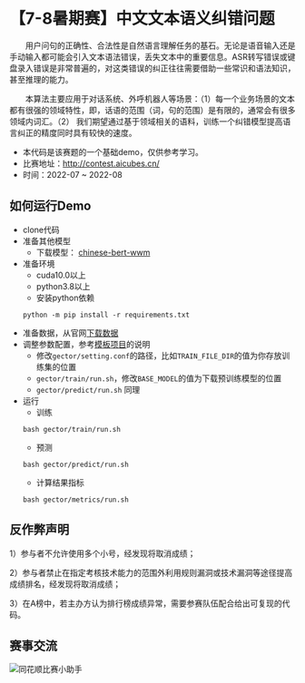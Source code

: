 # 【7-8暑期赛】中文文本语义纠错问题

&emsp;&emsp;用户问句的正确性、合法性是自然语言理解任务的基石。无论是语音输入还是手动输入都可能会引入文本语法错误，丢失文本中的重要信息。ASR转写错误或键盘录入错误是非常普遍的，对这类错误的纠正往往需要借助一些常识和语法知识，甚至推理的能力。

&emsp;&emsp;本算法主要应用于对话系统、外呼机器人等场景：（1）每一个业务场景的文本都有很强的领域特性，即，话语的范围（词，句的范围）是有限的，通常会有很多领域内词汇。（2） 我们期望通过基于领域相关的语料，训练一个纠错模型提高语言纠正的精度同时具有较快的速度。

- 本代码是该赛题的一个基础demo，仅供参考学习。
- 比赛地址：http://contest.aicubes.cn/
- 时间：2022-07 ~ 2022-08



## 如何运行Demo

- clone代码
- 准备其他模型
  - 下载模型： [chinese-bert-wwm](https://huggingface.co/hfl/chinese-bert-wwm)
- 准备环境
  - cuda10.0以上
  - python3.8以上
  - 安装python依赖
  ```
  python -m pip install -r requirements.txt
  ```
- 准备数据，从官网[下载数据](http://contest.aicubes.cn/#/detail?topicId=56)
- 调整参数配置，参考[模板项目](https://github.com/10jqka-aicubes/project-demo)的说明
  - 修改`gector/setting.conf`的路径，比如`TRAIN_FILE_DIR`的值为你存放训练集的位置
  - `gector/train/run.sh`，修改`BASE_MODEL`的值为下载预训练模型的位置
  - `gector/predict/run.sh` 同理
- 运行
  - 训练
  ```
  bash gector/train/run.sh
  ```
  - 预测
  ```
  bash gector/predict/run.sh
  ```
  - 计算结果指标
  ```
  bash gector/metrics/run.sh
  ```

## 反作弊声明

1）参与者不允许使用多个小号，经发现将取消成绩；

2）参与者禁止在指定考核技术能力的范围外利用规则漏洞或技术漏洞等途径提高成绩排名，经发现将取消成绩；

3）在A榜中，若主办方认为排行榜成绩异常，需要参赛队伍配合给出可复现的代码。



## 赛事交流

![同花顺比赛小助手](http://speech.10jqka.com.cn/arthmetic_operation/245984a4c8b34111a79a5151d5cd6024/客服微信.JPEG)